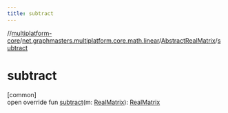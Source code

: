 ```yaml
---
title: subtract
---
```

//[multiplatform-core](../../../index.html)/[net.graphmasters.multiplatform.core.math.linear](../index.html)/[AbstractRealMatrix](index.html)/[subtract](subtract.html)



# subtract



[common]\
open override fun [subtract](subtract.html)(m: [RealMatrix](../-real-matrix/index.html)): [RealMatrix](../-real-matrix/index.html)




